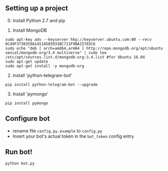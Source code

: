 ## Setting up a project

0. Install Python 2.7 and pip

1. Install MongoDB
```
sudo apt-key adv --keyserver hkp://keyserver.ubuntu.com:80 --recv 0C49F3730359A14518585931BC711F9BA15703C6
sudo echo "deb [ arch=amd64,arm64 ] http://repo.mongodb.org/apt/ubuntu xenial/mongodb-org/3.4 multiverse" | sudo tee /etc/apt/sources.list.d/mongodb-org-3.4.list #for Ubuntu 16.04
sudo apt-get update
sudo apt-get install -y mongodb-org
```

2. install 'python-telegram-bot'
```
pip install python-telegram-bot --upgrade
```

3. Install 'pymongo'
```
pip install pymongo
```

## Configure bot
- rename file `config.py.example` to `config.py`
- Insert your bot's actual token in the `bot_token` config entry 

## Run bot!
```
python bot.py
```